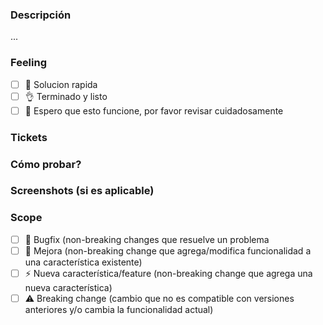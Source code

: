 ### Descripción
[//]: <> (Aca debe ir la descripcion del PullRequest, que es? que hace?)
...

### Feeling
[//]: <> (Como te sientes con este PR? la solucion que entregas como te hace sentir?)
- [ ] 🤙 Solucion rapida
- [ ] 👌 Terminado y listo
- [ ] 🤞 Espero que esto funcione, por favor revisar cuidadosamente

### Tickets
[//]: <> (El numero del ticket asociado a este PR)

### Cómo probar?
[//]: <> (Pasos necesarios para probar esta funcionalidad)

### Screenshots (si es aplicable)
[//]: <> (Capturas de pantalla que ayuden a entender que hiciste en este PR)

### Scope

- [ ] 🐞 Bugfix (non-breaking changes que resuelve un problema
- [ ] 💚 Mejora (non-breaking change que agrega/modifica funcionalidad a una característica existente)
- [ ] ⚡️ Nueva característica/feature (non-breaking change que agrega una nueva característica)
- [ ] ⚠️ Breaking change (cambio que no es compatible con versiones anteriores y/o cambia la funcionalidad actual)
